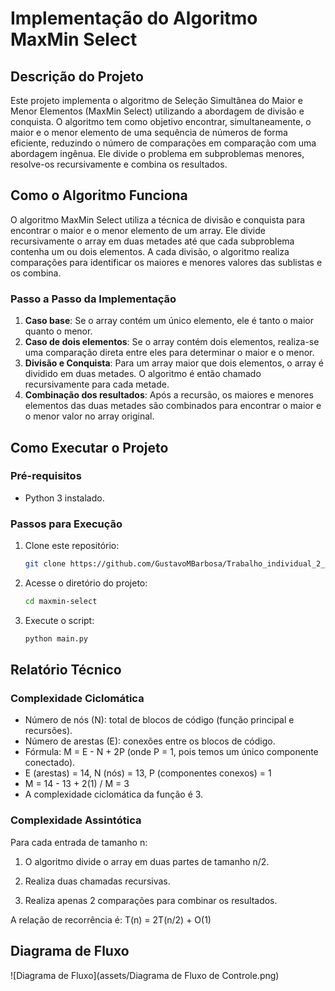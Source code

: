 # Implementação do Algoritmo MaxMin Select

## Descrição do Projeto
Este projeto implementa o algoritmo de Seleção Simultânea do Maior e Menor Elementos (MaxMin Select) utilizando a abordagem de divisão e conquista. O algoritmo tem como objetivo encontrar, simultaneamente, o maior e o menor elemento de uma sequência de números de forma eficiente, reduzindo o número de comparações em comparação com uma abordagem ingênua. Ele divide o problema em subproblemas menores, resolve-os recursivamente e combina os resultados.

## Como o Algoritmo Funciona
O algoritmo MaxMin Select utiliza a técnica de divisão e conquista para encontrar o maior e o menor elemento de um array. Ele divide recursivamente o array em duas metades até que cada subproblema contenha um ou dois elementos. A cada divisão, o algoritmo realiza comparações para identificar os maiores e menores valores das sublistas e os combina.

### Passo a Passo da Implementação
1. **Caso base**: Se o array contém um único elemento, ele é tanto o maior quanto o menor.
2. **Caso de dois elementos**: Se o array contém dois elementos, realiza-se uma comparação direta entre eles para determinar o maior e o menor.
3. **Divisão e Conquista**: Para um array maior que dois elementos, o array é dividido em duas metades. O algoritmo é então chamado recursivamente para cada metade.
4. **Combinação dos resultados**: Após a recursão, os maiores e menores elementos das duas metades são combinados para encontrar o maior e o menor valor no array original.

## Como Executar o Projeto
### Pré-requisitos
- Python 3 instalado.

### Passos para Execução
1. Clone este repositório:
   ```bash
   git clone https://github.com/GustavoMBarbosa/Trabalho_individual_2_FPAA.git
2. Acesse o diretório do projeto:
   ```bash
   cd maxmin-select
   ```
3. Execute o script:
   ```bash
   python main.py
   ```
## Relatório Técnico

### Complexidade Ciclomática
- Número de nós (N): total de blocos de código (função principal e recursões).
- Número de arestas (E): conexões entre os blocos de código.
- Fórmula: M = E - N + 2P (onde P = 1, pois temos um único componente conectado).
- E (arestas) = 14, N (nós) = 13, P (componentes conexos) = 1
- M = 14 - 13 + 2(1) / M = 3
- A complexidade ciclomática da função é 3.

### Complexidade Assintótica

Para cada entrada de tamanho n:

1. O algoritmo divide o array em duas partes de tamanho n/2.

2. Realiza duas chamadas recursivas.

3. Realiza apenas 2 comparações para combinar os resultados.

A relação de recorrência é:
T(n)  = 2T(n/2) + O(1)

## Diagrama de Fluxo
![Diagrama de Fluxo](assets/Diagrama de Fluxo de Controle.png)
